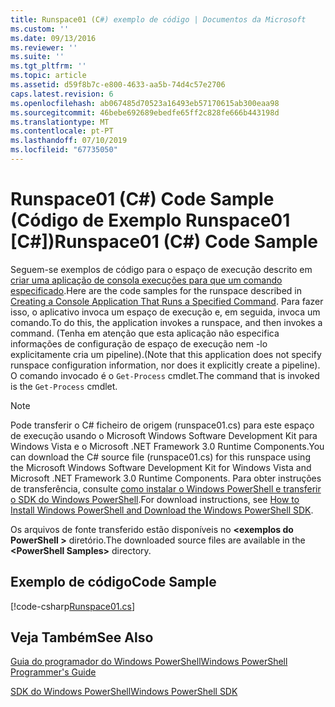 ```yaml
---
title: Runspace01 (C#) exemplo de código | Documentos da Microsoft
ms.custom: ''
ms.date: 09/13/2016
ms.reviewer: ''
ms.suite: ''
ms.tgt_pltfrm: ''
ms.topic: article
ms.assetid: d59f8b7c-e800-4633-aa5b-74d4c57e2706
caps.latest.revision: 6
ms.openlocfilehash: ab067485d70523a16493eb57170615ab300eaa98
ms.sourcegitcommit: 46bebe692689ebedfe65ff2c828fe666b443198d
ms.translationtype: MT
ms.contentlocale: pt-PT
ms.lasthandoff: 07/10/2019
ms.locfileid: "67735050"
---
```

# <a name="runspace01-c-code-sample"></a><span data-ttu-id="62c87-102">Runspace01 (C#) Code Sample (Código de Exemplo Runspace01 [C#])</span><span class="sxs-lookup"><span data-stu-id="62c87-102">Runspace01 (C#) Code Sample</span></span>

<span data-ttu-id="62c87-103">Seguem-se exemplos de código para o espaço de execução descrito em [criar uma aplicação de consola execuções para que um comando especificado](/dotnet/csharp/programming-guide/inside-a-program/hello-world-your-first-program).</span><span class="sxs-lookup"><span data-stu-id="62c87-103">Here are the code samples for the runspace described in [Creating a Console Application That Runs a Specified Command](/dotnet/csharp/programming-guide/inside-a-program/hello-world-your-first-program).</span></span> <span data-ttu-id="62c87-104">Para fazer isso, o aplicativo invoca um espaço de execução e, em seguida, invoca um comando.</span><span class="sxs-lookup"><span data-stu-id="62c87-104">To do this, the application invokes a runspace, and then invokes a command.</span></span> <span data-ttu-id="62c87-105">(Tenha em atenção que esta aplicação não especifica informações de configuração de espaço de execução nem -lo explicitamente cria um pipeline).</span><span class="sxs-lookup"><span data-stu-id="62c87-105">(Note that this application does not specify runspace configuration information, nor does it explicitly create a pipeline).</span></span> <span data-ttu-id="62c87-106">O comando invocado é o `Get-Process` cmdlet.</span><span class="sxs-lookup"><span data-stu-id="62c87-106">The command that is invoked is the `Get-Process` cmdlet.</span></span>

> [!NOTE]
> <span data-ttu-id="62c87-107">Pode transferir o C# ficheiro de origem (runspace01.cs) para este espaço de execução usando o Microsoft Windows Software Development Kit para Windows Vista e o Microsoft .NET Framework 3.0 Runtime Components.</span><span class="sxs-lookup"><span data-stu-id="62c87-107">You can download the C# source file (runspace01.cs) for this runspace using the Microsoft Windows Software Development Kit for Windows Vista and Microsoft .NET Framework 3.0 Runtime Components.</span></span> <span data-ttu-id="62c87-108">Para obter instruções de transferência, consulte [como instalar o Windows PowerShell e transferir o SDK do Windows PowerShell](/powershell/developer/installing-the-windows-powershell-sdk).</span><span class="sxs-lookup"><span data-stu-id="62c87-108">For download instructions, see [How to Install Windows PowerShell and Download the Windows PowerShell SDK](/powershell/developer/installing-the-windows-powershell-sdk).</span></span>
>
> <span data-ttu-id="62c87-109">Os arquivos de fonte transferido estão disponíveis no  **\<exemplos do PowerShell >** diretório.</span><span class="sxs-lookup"><span data-stu-id="62c87-109">The downloaded source files are available in the **\<PowerShell Samples>** directory.</span></span>

## <a name="code-sample"></a><span data-ttu-id="62c87-110">Exemplo de código</span><span class="sxs-lookup"><span data-stu-id="62c87-110">Code Sample</span></span>

[!code-csharp[Runspace01.cs](../../powershell-sdk-samples/SDK-2.0/csharp/Runspace01/Runspace01.cs#L11-L62 "Runspace01.cs")]

## <a name="see-also"></a><span data-ttu-id="62c87-111">Veja Também</span><span class="sxs-lookup"><span data-stu-id="62c87-111">See Also</span></span>

[<span data-ttu-id="62c87-112">Guia do programador do Windows PowerShell</span><span class="sxs-lookup"><span data-stu-id="62c87-112">Windows PowerShell Programmer's Guide</span></span>](./windows-powershell-programmer-s-guide.md)

[<span data-ttu-id="62c87-113">SDK do Windows PowerShell</span><span class="sxs-lookup"><span data-stu-id="62c87-113">Windows PowerShell SDK</span></span>](../windows-powershell-reference.md)